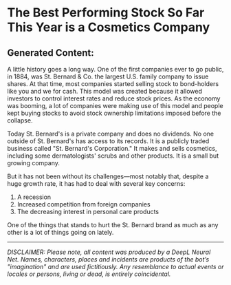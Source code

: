 # The Best Performing Stock So Far This Year is a Cosmetics Company

## Generated Content:

A little history goes a long way. One of the first companies ever to go public, in 1884, was St. Bernard & Co. the largest U.S. family company to issue shares. At that time, most companies started selling stock to bond-holders like you and we for cash. This model was created because it allowed investors to control interest rates and reduce stock prices. As the economy was booming, a lot of companies were making use of this model and people kept buying stocks to avoid stock ownership limitations imposed before the collapse.


Today St. Bernard's is a private company and does no dividends. No one outside of St. Bernard's has access to its records. It is a publicly traded business called "St. Bernard's Corporation." It makes and sells cosmetics, including some dermatologists' scrubs and other products. It is a small but growing company.


But it has not been without its challenges—most notably that, despite a huge growth rate, it has had to deal with several key concerns:
1. A recession
2. Increased competition from foreign companies
3. The decreasing interest in personal care products


One of the things that stands to hurt the St. Bernard brand as much as any other is a lot of things going on lately.

---

_DISCLAIMER:
Please note, all content was produced by a DeepL Neural Net. Names, characters, places and incidents are products of the bot’s "imagination" and are used fictitiously. Any resemblance to actual events or locales or persons, living or dead, is entirely coincidental._